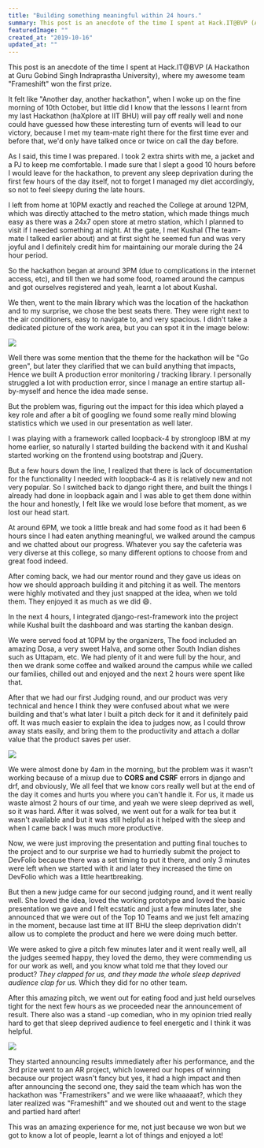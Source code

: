 ```yaml
---
title: "Building something meaningful within 24 hours."
summary: This post is an anecdote of the time I spent at Hack.IT@BVP (A Hackathon at Guru Gobind Singh Indraprastha University), where my awesome team "Frameshift" won the first prize.
featuredImage: ""
created_at: "2019-10-16"
updated_at: ""
---
```


This post is an anecdote of the time I spent at Hack.IT@BVP (A Hackathon at Guru Gobind Singh Indraprastha University), where my awesome team "Frameshift" won the first prize.

It felt like "Another day, another hackathon", when I woke up on the fine morning of 10th October, but little did I know that the lessons I learnt from my last Hackathon (haXplore at IIT BHU) will pay off really well and none could have guessed how these interesting turn of events will lead to our victory, because I met my team-mate right there for the first time ever and before that, we'd only have talked once or twice on call the day before.

As I said, this time I was prepared. I took 2 extra shirts with me, a jacket and a PJ to keep me comfortable. I made sure that I slept a good 10 hours before I would leave for the hackathon, to prevent any sleep deprivation during the first few hours of the day itself, not to forget I managed my diet accordingly, so not to feel sleepy during the late hours.

I left from home at 10PM exactly and reached the College at around 12PM, which was directly attached to the metro station, which made things much easy as there was a 24x7 open store at metro station, which I planned to visit if I needed something at night. At the gate, I met Kushal (The team-mate I talked earlier about) and at first sight he seemed fun and was very joyful and I definitely credit him for maintaining our morale during the 24 hour period.

So the hackathon began at around 3PM (due to complications in the internet access, etc), and till then we had some food, roamed around the campus and got ourselves registered and yeah, learnt a lot about Kushal.

We then, went to the main library which was the location of the hackathon and to my surprise, we chose the best seats there. They were right next to the air conditioners, easy to navigate to, and very spacious. I didn't take a dedicated picture of the work area, but you can spot it in the image below:

![](https://i.imgur.com/m8VOyLu.jpg)

Well there was some mention that the theme for the hackathon will be "Go green", but later they clarified that we can build anything that impacts, Hence we built A production error monitoring / tracking library. I personally struggled a lot with production error, since I manage an entire startup all-by-myself and hence the idea made sense.

But the problem was, figuring out the impact for this idea which played a key role and after a bit of googling we found some really mind blowing statistics which we used in our presentation as well later.

I was playing with a framework called loopback-4 by strongloop IBM at my home earlier, so naturally I started building the backend with it and Kushal started working on the frontend using bootstrap and jQuery.

But a few hours down the line, I realized that there is lack of documentation for the functionality I needed with loopback-4 as it is relatively new and not very popular. So I switched back to django right there, and built the things I already had done in loopback again and I was able to get them done within the hour and honestly, I felt like we would lose before that moment, as we lost our head start.

At around 6PM, we took a little break and had some food as it had been 6 hours since I had eaten anything meaningful, we walked around the campus and we chatted about our progress. Whatever you say the cafeteria was very diverse at this college, so many different options to choose from and great food indeed.

After coming back, we had our mentor round and they gave us ideas on how we should approach building it and pitching it as well. The mentors were highly motivated and they just snapped at the idea, when we told them. They enjoyed it as much as we did 😄.

In the next 4 hours, I integrated django-rest-framework into the project while Kushal built the dashboard and was starting the kanban design.

We were served food at 10PM by the organizers, The food included an amazing Dosa, a very sweet Halva, and some other South Indian dishes such as Uttapam, etc. We had plenty of it and were full by the hour, and then we drank some coffee and walked around the campus while we called our families, chilled out and enjoyed and the next 2 hours were spent like that.

After that we had our first Judging round, and our product was very technical and hence I think they were confused about what we were building and that's what later I built a pitch deck for it and it definitely paid off. It was much easier to explain the idea to judges now, as I could throw away stats easily, and bring them to the productivity and attach a dollar value that the product saves per user.

![](https://i.imgur.com/1xRWIBy.png)

We were almost done by 4am in the morning, but the problem was it wasn't working because of a mixup due to **CORS and CSRF** errors in django and drf, and obviously, We all feel that we know cors really well but at the end of the day it comes and hurts you where you can't handle it. For us, it made us waste almost 2 hours of our time, and yeah we were sleep deprived as well, so it was hard. After it was solved, we went out for a walk for tea but it wasn't available and but it was still helpful as it helped with the sleep and when I came back I was much more productive.

Now, we were just improving the presentation and putting final touches to the project and to our surprise we had to hurriedly submit the project to DevFolio because there was a set timing to put it there, and only 3 minutes were left when we started with it and later they increased the time on DevFolio which was a little heartbreaking.

But then a new judge came for our second judging round, and it went really well. She loved the idea, loved the working prototype and loved the basic presentation we gave and I felt ecstatic and just a few minutes later, she announced that we were out of the Top 10 Teams and we just felt amazing in the moment, because last time at IIT BHU the sleep deprivation didn't allow us to complete the product and here we were doing much better.

We were asked to give a pitch few minutes later and it went really well, all the judges seemed happy, they loved the demo, they were commending us for our work as well, and you know what told me that they loved our product? _They clapped for us, and they made the whole sleep deprived audience clap for us._ Which they did for no other team.

After this amazing pitch, we went out for eating food and just held ourselves tight for the next few hours as we proceeded near the announcement of result. There also was a stand -up comedian, who in my opinion tried really hard to get that sleep deprived audience to feel energetic and I think it was helpful.

![](https://i.imgur.com/LPhTVT2.png)

They started announcing results immediately after his performance, and the 3rd prize went to an AR project, which lowered our hopes of winning because our project wasn't fancy but yes, it had a high impact and then after announcing the second one, they said the team which has won the hackathon was "Framestrikers" and we were like whaaaaat?, which they later realized was "Frameshift" and we shouted out and went to the stage and partied hard after!

This was an amazing experience for me, not just because we won but we got to know a lot of people, learnt a lot of things and enjoyed a lot!

